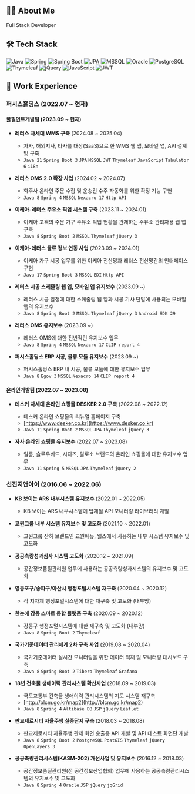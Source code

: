 ## 👨‍💻 About Me
Full Stack Developer

## 🛠️ Tech Stack
![Java](https://img.shields.io/badge/Java-007396?style=flat-square&logo=java&logoColor=white)
![Spring](https://img.shields.io/badge/Spring-6DB33F?style=flat-square&logo=spring&logoColor=white)
![Spring Boot](https://img.shields.io/badge/Spring_Boot-6DB33F?style=flat-square&logo=spring-boot&logoColor=white)
![JPA](https://img.shields.io/badge/JPA-59666C?style=flat-square&logo=hibernate&logoColor=white)
![MSSQL](https://img.shields.io/badge/MSSQL-CC2927?style=flat-square&logo=microsoft-sql-server&logoColor=white)
![Oracle](https://img.shields.io/badge/Oracle-F80000?style=flat-square&logo=oracle&logoColor=white)
![PostgreSQL](https://img.shields.io/badge/PostgreSQL-336791?style=flat-square&logo=postgresql&logoColor=white)
![Thymeleaf](https://img.shields.io/badge/Thymeleaf-005F0F?style=flat-square&logo=thymeleaf&logoColor=white)
![jQuery](https://img.shields.io/badge/jQuery-0769AD?style=flat-square&logo=jquery&logoColor=white)
![JavaScript](https://img.shields.io/badge/JavaScript-F7DF1E?style=flat-square&logo=javascript&logoColor=black)
![JWT](https://img.shields.io/badge/JWT-000000?style=flat-square&logo=json-web-tokens&logoColor=white)

## 💼 Work Experience

### 퍼시스홀딩스 (2022.07 ~ 현재)
#### 풀필먼트개발팀 (2023.09 ~ 현재)
- **레터스 차세대 WMS 구축** (2024.08 ~ 2025.04)
  - 자사, 해외지사, 타사를 대상(SaaS)으로 한 WMS 웹 앱, 모바일 앱, API 설계 및 구축
  - `Java 21` `Spring Boot 3` `JPA` `MSSQL` `JWT` `Thymeleaf` `JavaScript` `Tabulator 6` `i18n`

- **레터스 OMS 2.0 확장 사업** (2024.02 ~ 2024.07)
  - 화주사 온라인 주문 수집 및 운송건 수주 자동화를 위한 확장 기능 구현
  - `Java 8` `Spring 4` `MSSQL` `Nexacro 17` `Http API`

- **이케아-레터스 주유소 픽업 시스템 구축** (2023.11 ~ 2024.01)
  - 이케아 고객의 주문 가구 주유소 픽업 현황을 관제하는 주유소 관리자용 웹 앱 구축
  - `Java 8` `Spring Boot 2` `MSSQL` `Thymeleaf` `jQuery 3`

- **이케아-레터스 물류 정보 연동 사업** (2023.09 ~ 2024.01)
  - 이케아 가구 시공 업무를 위한 이케아 전산망과 레터스 전산망간의 인터페이스 구현
  - `Java 17` `Spring Boot 3` `MSSQL` `EDI` `Http API`

- **레터스 시공 스케줄링 웹 앱, 모바일 앱 유지보수** (2023.09 ~)
  - 레터스 시공 일정에 대한 스케줄링 웹 앱과 시공 기사 단말에 사용되는 모바일 앱의 유지보수
  - `Java 8` `Spring Boot 2` `MSSQL` `Thymeleaf` `jQuery 3` `Android SDK 29`

- **레터스 OMS 유지보수** (2023.09 ~)
  - 레터스 OMS에 대한 전반적인 유지보수 업무
  - `Java 8` `Spring 4` `MSSQL` `Nexacro 17` `CLIP report 4`

- **퍼시스홀딩스 ERP 시공, 물류 모듈 유지보수** (2023.09 ~)
  - 퍼시스홀딩스 ERP 내 시공, 물류 모듈에 대한 유지보수 업무
  - `Java 8` `Egov 3` `MSSQL` `Nexacro 14` `CLIP report 4`

#### 온라인개발팀 (2022.07 ~ 2023.08)
- **데스커 차세대 온라인 쇼핑몰 DESKER 2.0 구축** (2022.08 ~ 2022.12)
  - 데스커 온라인 쇼핑몰의 리뉴얼 홈페이지 구축
  - [https://www.desker.co.kr](https://www.desker.co.kr)
  - `Java 11` `Spring Boot 2` `MSSQL` `JPA` `Thymeleaf` `jQuery 3`

- **자사 온라인 쇼핑몰 유지보수** (2022.07 ~ 2023.08)
  - 일룸, 슬로우베드, 시디즈, 알로소 브랜드의 온라인 쇼핑몰에 대한 유지보수 업무
  - `Java 11` `Spring 5` `MSSQL` `JPA` `Thymeleaf` `jQuery 2`

### 선진지앤아이 (2016.06 ~ 2022.06)
- **KB 보이는 ARS 내부시스템 유지보수** (2022.01 ~ 2022.05)
  - KB 보이는 ARS 내부시스템에 탑재될 API 모니터링 라이브러리 개발

- **교원그룹 내부 시스템 유지보수 및 고도화** (2021.10 ~ 2022.01)
  - 교원그룹 산하 브랜드인 교원에듀, 웰스에서 사용하는 내부 시스템 유지보수 및 고도화

- **공공측량성과심사 시스템 고도화** (2020.12 ~ 2021.09)
  - 공간정보품질관리원 업무에 사용하는 공공측량성과시스템의 유지보수 및 고도화

- **영등포구/송파구/아산시 행정포털시스템 재구축** (2020.04 ~ 2020.12)
  - 각 지자체 행정포털시스템에 대한 재구축 및 고도화 (내부망)

- **한눈에 강동 스마트 통합 플랫폼 구축** (2020.09 ~ 2020.12)
  - 강동구 행정포털시스템에 대한 재구축 및 고도화 (내부망)
  - `Java 8` `Spring Boot 2` `Thymeleaf`

- **국가기준데이터 관리체계 2차 구축 사업** (2019.08 ~ 2020.04)
  - 국가기준데이터 실시간 모니터링을 위한 데이터 적재 및 모니터링 대시보드 구축
  - `Java 8` `Spring Boot 2` `Tibero` `Thymeleaf` `Grafana`

- **18년 건축물 생애이력 관리시스템 확산사업** (2018.09 ~ 2019.03)
  - 국토교통부 건축물 생애이력 관리시스템의 지도 시스템 재구축
  - [http://blcm.go.kr/map2](http://blcm.go.kr/map2)
  - `Java 8` `Spring 4` `Altibase DB` `JSP` `jQuery` `Leaflet`

- **판교제로시티 자율주행 실증단지 구축** (2018.03 ~ 2018.08)
  - 판교제로시티 자율주행 관제 화면 송출용 API 개발 및 API 테스트 화면단 개발
  - `Java 8` `Spring Boot 2` `PostgreSQL` `PostGIS` `Thymeleaf` `jQuery` `OpenLayers 3`

- **공공측량관리시스템(KASM-202) 개선사업 및 유지보수** (2016.12 ~ 2018.03)
  - 공간정보품질관리원(전 공간정보산업협회) 업무에 사용하는 공공측량관리시스템의 유지보수 및 고도화
  - `Java 8` `Spring 4` `Oracle` `JSP` `jQuery` `jqGrid`
